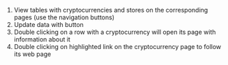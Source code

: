 1. View tables with cryptocurrencies and stores on the corresponding pages (use the navigation buttons)
2. Update data with button
3. Double clicking on a row with a cryptocurrency will open its page with information about it
4. Double clicking on highlighted link on the cryptocurrency page to follow its web page
